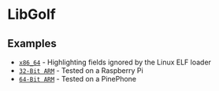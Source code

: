 # LibGolf

## Examples

* [`x86_64`](./dead_bytes) - Highlighting fields ignored by the Linux ELF loader
* [`32-Bit ARM`](./arm32) - Tested on a Raspberry Pi
* [`64-Bit ARM`](./aarch64) - Tested on a PinePhone
